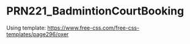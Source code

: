 # PRN221_BadmintionCourtBooking

Using template: https://www.free-css.com/free-css-templates/page296/oxer
